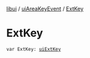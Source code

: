 [libui](../README.md) / [uiAreaKeyEvent](README.md) / [ExtKey](-ext-key.md)

# ExtKey

`var ExtKey: `[`uiExtKey`](../ui-ext-key.md)
